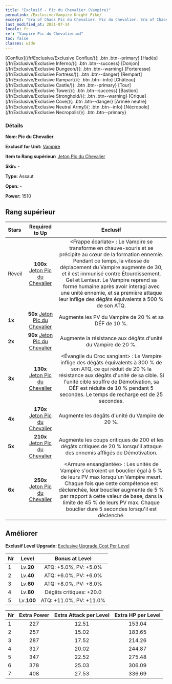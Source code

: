 ```yaml
---
title: "Exclusif - Pic du Chevalier (Vampire)"
permalink: /Exclusive/Vampire Knight Pike/
excerpt: "Era of Chaos Pic du Chevalier. Pic du Chevalier. Era of Chaos Exclusif Pic du Chevalier. Vampire Exclusif."
last_modified_at: 2021-07-14
locale: fr
ref: "Vampire Pic du Chevalier.md"
toc: false
classes: wide
---
```

 [Conflux](/fr/Exclusive/Exclusive Conflux/){: .btn .btn--primary} [Hadès](/fr/Exclusive/Exclusive Inferno/){: .btn .btn--success} [Donjon](/fr/Exclusive/Exclusive Dungeon/){: .btn .btn--warning} [Forteresse](/fr/Exclusive/Exclusive Fortress/){: .btn .btn--danger} [Rempart](/fr/Exclusive/Exclusive Rampart/){: .btn .btn--info} [Château](/fr/Exclusive/Exclusive Castle/){: .btn .btn--primary} [Tour](/fr/Exclusive/Exclusive Tower/){: .btn .btn--success} [Bastion](/fr/Exclusive/Exclusive Stronghold/){: .btn .btn--warning} [Crique](/fr/Exclusive/Exclusive Cove/){: .btn .btn--danger} [Armée neutre](/fr/Exclusive/Exclusive Neutral Army/){: .btn .btn--info} [Nécropole](/fr/Exclusive/Exclusive Necropolis/){: .btn .btn--primary} 

### Détails
 **Nom: Pic du Chevalier** 

 **Exclusif for Unit:** [Vampire](/fr/units/Vampire/) 

 **Item to Rang supérieur:** [Jeton Pic du Chevalier](/ItemsFR/con_916/)

 **Skin:** -

 **Type:** Assaut

 **Open:** -

 **Power:** 1510

## Rang supérieur

  |     Stars    |  Required to Up | Exclusif |
  |:-------------|:---------------:|:---------------:|
  |  Réveil  | **100x** [Jeton Pic du Chevalier](/ItemsFR/con_916/) | <Frappe écarlate> : Le Vampire se transforme en chauve-souris et se précipite au cœur de la formation ennemie. Pendant ce temps, la vitesse de déplacement du Vampire augmente de 30, et il est immunisé contre Étourdissement, Gel et Lenteur. Le Vampire reprend sa forme humaine après avoir interagi avec une unité ennemie, et sa première attaque leur inflige des dégâts équivalents à 500 % de son ATQ. |
  | **1x** <i class="fas fa-star"/> | **50x** [Jeton Pic du Chevalier](/ItemsFR/con_916/) | Augmente les PV du Vampire de 20 % et sa DÉF de 10 %. |
  | **2x** <i class="fas fa-star"/> | **90x** [Jeton Pic du Chevalier](/ItemsFR/con_916/) | Augmente la résistance aux dégâts d'unité du Vampire de 20 %. |
  | **3x** <i class="fas fa-star"/> | **130x** [Jeton Pic du Chevalier](/ItemsFR/con_916/) | <Évangile du Croc sanglant> : Le Vampire inflige des dégâts équivalents à 300 % de son ATQ, ce qui réduit de 20 % la résistance aux dégâts d'unité de sa cible. Si l'unité cible souffre de Démotivation, sa DÉF est réduite de 10 % pendant 5 secondes. Le temps de recharge est de 25 secondes. |
  | **4x** <i class="fas fa-star"/> | **170x** [Jeton Pic du Chevalier](/ItemsFR/con_916/) | Augmente les dégâts d'unité du Vampire de 20 %. |
  | **5x** <i class="fas fa-star"/> | **210x** [Jeton Pic du Chevalier](/ItemsFR/con_916/) | Augmente les coups critiques de 200 et les dégâts critiques de 20 % lorsqu'il attaque des ennemis affligés de Démotivation. |
  | **6x** <i class="fas fa-star"/> | **250x** [Jeton Pic du Chevalier](/ItemsFR/con_916/) | <Armure ensanglantée> : Les unités de Vampire s'octroient un bouclier égal à 5 % de leurs PV max lorsqu'un Vampire meurt. Chaque fois que cette compétence est déclenchée, leur bouclier augmente de 5 % par rapport à cette valeur de base, dans la limite de 45 % de leurs PV max. Chaque bouclier dure 5 secondes lorsqu'il est déclenché. |


## Améliorer
 **Exclusif Level Upgrade:** [Exclusive Upgrade Cost Per Level](/Exclusive/ExclusiveUpgradeCostPerLevel/)

  |  Nr  |   Level  | Bonus at Level |
  |:-----|:--------:|:--------------:|
  | 1 | Lv.**20** | ATQ: +5.0%, PV: +5.0% |
  | 2 | Lv.**40** | ATQ: +6.0%, PV: +6.0% |
  | 3 | Lv.**60** | ATQ: +8.0%, PV: +8.0% |
  | 4 | Lv.**80** | Dégâts critiques: +20.0 |
  | 5 | Lv.**100** | ATQ: +11.0%, PV: +11.0% |


  |  Nr  |  Extra Power | Extra Attack per Level | Extra HP per Level |
  |:-----|:--------:|:--------:|:--------:|
  | 1 | 227 | 12.51 | 153.04 |
  | 2 | 257 | 15.02 | 183.65 |
  | 3 | 287 | 17.52 | 214.26 |
  | 4 | 317 | 20.02 | 244.87 |
  | 5 | 347 | 22.52 | 275.48 |
  | 6 | 378 | 25.03 | 306.09 |
  | 7 | 408 | 27.53 | 336.69 |


